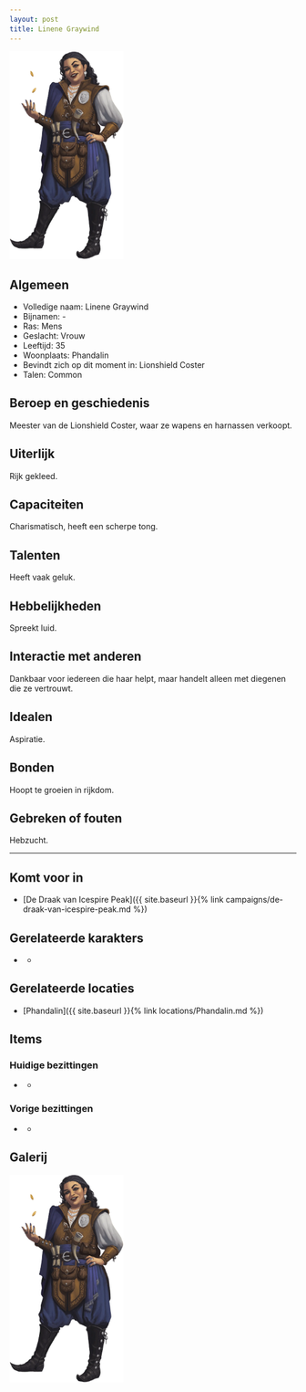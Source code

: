 ```yaml
---
layout: post
title: Linene Graywind
---
```


<img src="../images/Linene Graywind.png" alt="Linene Graywind" width=200>

## Algemeen
* Volledige naam: Linene Graywind
* Bijnamen: -
* Ras: Mens
* Geslacht: Vrouw
* Leeftijd: 35
* Woonplaats: Phandalin
* Bevindt zich op dit moment in: Lionshield Coster
* Talen: Common

## Beroep en geschiedenis
Meester van de Lionshield Coster, waar ze wapens en harnassen verkoopt.

## Uiterlijk
Rijk gekleed.

## Capaciteiten
Charismatisch, heeft een scherpe tong.

## Talenten
Heeft vaak geluk.

## Hebbelijkheden
Spreekt luid.

## Interactie met anderen
Dankbaar voor iedereen die haar helpt, maar handelt alleen met diegenen die ze vertrouwt.

## Idealen
Aspiratie.

## Bonden
Hoopt te groeien in rijkdom.

## Gebreken of fouten
Hebzucht.

---

## Komt voor in
* [De Draak van Icespire Peak]({{ site.baseurl }}{% link campaigns/de-draak-van-icespire-peak.md %})

## Gerelateerde karakters
* -

## Gerelateerde locaties
* [Phandalin]({{ site.baseurl }}{% link locations/Phandalin.md %})

## Items

### Huidige bezittingen
* -

### Vorige bezittingen
* -

## Galerij
<img src="../images/Linene Graywind.png" alt="Linene Graywind" width=200>
